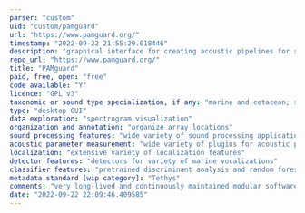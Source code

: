 ```yaml
---
parser: "custom"
uid: "custom/pamguard"
url: "https://www.pamguard.org/"
timestamp: "2022-09-22 21:55:29.018446"
description: "graphical interface for creating acoustic pipelines for sound analysis, classification, and detection"
repo_url: "https://www.pamguard.org/"
title: "PAMguard"
paid, free, open: "free"
code available: "Y"
licence: "GPL v3"
taxonomic or sound type specialization, if any: "marine and cetacean; specific tools for some taxa"
type: "desktop GUI"
data exploration: "spectrogram visualization"
organization and annotation: "organize array locations"
sound processing features: "wide variety of sound processing application"
acoustic parameter measurement: "wide variety of plugins for acoustic parameter measurement, e.g. envelope tracing, LTSA"
localization: "extensive variety of localization features"
detector features: "detectors for variety of marine vocalizations"
classifier features: "pretrained discriminant analysis and random forest classifiers for marine whistles and dolphins"
metadata standard [wip category]: "Tethys"
comments: "very long-lived and continuously maintained modular software; for more info on available plugins see here: https://www.pamguard.org/11_PluginModules.html#sound_processing"
date: "2022-09-22 22:09:46.409585"
---
```

